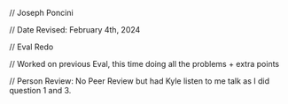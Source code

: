 // Joseph Poncini

// Date Revised: February 4th, 2024

// Eval Redo

// Worked on previous Eval, this time doing all the problems + extra points 

// Person Review: No Peer Review but had Kyle listen to me talk as I did question 1 and 3.